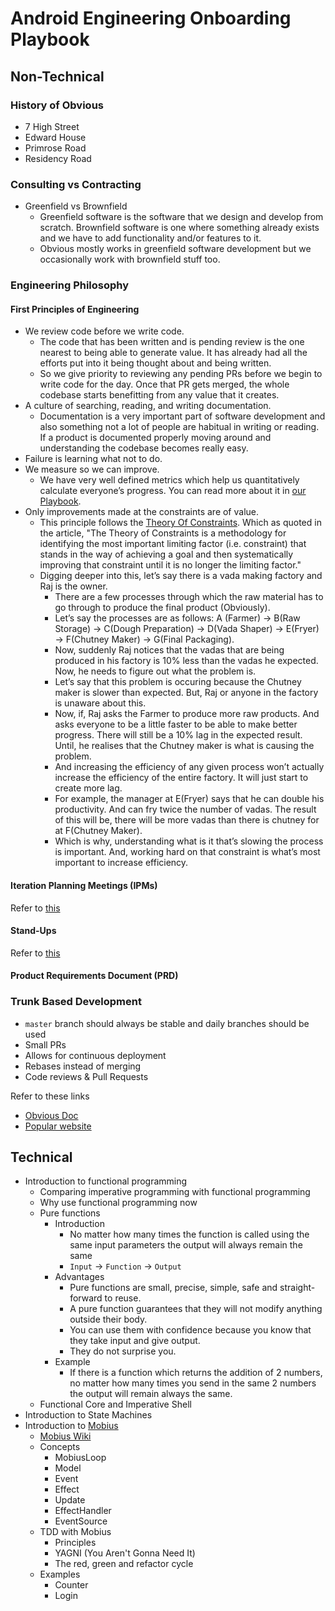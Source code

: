 # Android Engineering Onboarding Playbook

## Non-Technical

### History of Obvious

- 7 High Street
- Edward House
- Primrose Road
- Residency Road

### Consulting vs Contracting

- Greenfield vs Brownfield
  - Greenfield software is the software that we design and develop from scratch. Brownfield software is one where something already exists and we have to add functionality and/or features to it.
  - Obvious mostly works in greenfield software development but we occasionally work with brownfield stuff too.

### Engineering Philosophy

#### First Principles of Engineering

- We review code before we write code.
  - The code that has been written and is pending review is the one nearest to being able to generate value. It has already had all the efforts put into it being thought about and being written.
  - So we give priority to reviewing any pending PRs before we begin to write code for the day. Once that PR gets merged, the whole codebase starts benefitting from any value that it creates.
- A culture of searching, reading, and writing documentation.
  - Documentation is a very important part of software development and also something not a lot of people are habitual in writing or reading. If a product is documented properly moving around and understanding the codebase becomes really easy.
- Failure is learning what not to do.
- We measure so we can improve.
  - We have very well defined metrics which help us quantitatively calculate everyone’s progress. You can read more about it in [our Playbook](https://playbook.obvious.in/career-growth/engineering-growth-framework).
- Only improvements made at the constraints are of value.
  - This principle follows the [Theory Of Constraints](https://www.leanproduction.com/theory-of-constraints.html). Which as quoted in the article, "The Theory of Constraints is a methodology for identifying the most important limiting factor (i.e. constraint) that stands in the way of achieving a goal and then systematically improving that constraint until it is no longer the limiting factor."
  - Digging deeper into this, let’s say there is a vada making factory and Raj is the owner.
    - There are a few processes through which the raw material has to go through to produce the final product (Obviously).
    - Let’s say the processes are as follows: A (Farmer) -> B(Raw Storage) -> C(Dough Preparation) -> D(Vada Shaper) -> E(Fryer) -> F(Chutney Maker) -> G(Final Packaging).
    - Now, suddenly Raj notices that the vadas that are being produced in his factory is 10% less than the vadas he expected. Now, he needs to figure out what the problem is.
    - Let’s say that this problem is occuring because the Chutney maker is slower than expected. But, Raj or anyone in the factory is unaware about this.
    - Now, if, Raj asks the Farmer to produce more raw products. And asks everyone to be a little faster to be able to make better progress. There will still be a 10% lag in the expected result. Until, he realises that the Chutney maker is what is causing the problem.
    - And increasing the efficiency of any given process won’t actually increase the efficiency of the entire factory. It will just start to create more lag.
    - For example, the manager at E(Fryer) says that he can double his productivity. And can fry twice the number of vadas. The result of this will be, there will be more vadas than there is chutney for at F(Chutney Maker).
    - Which is why, understanding what is it that’s slowing the process is important. And, working hard on that constraint is what’s most important to increase efficiency.

#### Iteration Planning Meetings (IPMs)

Refer to [this](https://engineering.obvious.in/iteration-planning-meetings)

#### Stand-Ups

Refer to [this](https://engineering.obvious.in/daily-standup-meetings)

#### Product Requirements Document (PRD)

### Trunk Based Development

- `master` branch should always be stable and daily branches should be used
- Small PRs
- Allows for continuous deployment
- Rebases instead of merging
- Code reviews & Pull Requests

Refer to these links

- [Obvious Doc](https://engineering.obvious.in/release-engineering/trunk-based-development)
- [Popular website](https://trunkbaseddevelopment.com/)

## Technical

- Introduction to functional programming
  - Comparing imperative programming with functional programming
  - Why use functional programming now
  - Pure functions
    - Introduction
      - No matter how many times the function is called using the same input parameters the output will always remain the same
      - `Input` -> `Function` -> `Output`
    - Advantages
      - Pure functions are small, precise, simple, safe and straight-forward to reuse.
      - A pure function guarantees that they will not modify anything outside their body.
      - You can use them with confidence because you know that they take input and give output.
      - They do not surprise you.
    - Example
      - If there is a function which returns the addition of 2 numbers, no matter how many times you send in the same 2 numbers the output will remain always the same.
  - Functional Core and Imperative Shell
- Introduction to State Machines
- Introduction to [Mobius](https://github.com/spotify/mobius)
  - [Mobius Wiki](https://github.com/spotify/mobius)
  - Concepts
    - MobiusLoop
    - Model
    - Event
    - Effect
    - Update
    - EffectHandler
    - EventSource
  - TDD with Mobius
    - Principles
    - YAGNI (You Aren't Gonna Need It)
    - The red, green and refactor cycle
  - Examples
    - Counter
    - Login
